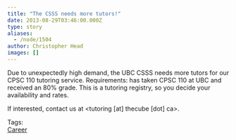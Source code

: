 ```yaml
---
title: "The CSSS needs more tutors!"
date: 2013-08-29T03:46:00.000Z
type: story
aliases:
  - /node/1504
author: Christopher Head
images: []
---
```


<div class="field field-name-body field-type-text-with-summary field-label-hidden"><div class="field-items"><div class="field-item even"><p>Due to unexpectedly high demand, the UBC CSSS needs more tutors for our CPSC 110 tutoring service. Requirements: has taken CPSC 110 at UBC and received an 80% grade. This is a tutoring registry, so you decide your availability and rates.</p>
<p>If interested, contact us at &lt;tutoring [at] thecube [dot] ca&gt;.</p>
</div></div></div>    <footer>
    <div class="field field-name-field-tags field-type-taxonomy-term-reference field-label-above"><div class="field-label">Tags:&#xA0;</div><div class="field-items"><div class="field-item even"><a href="/career">Career</a></div></div></div>      </footer>